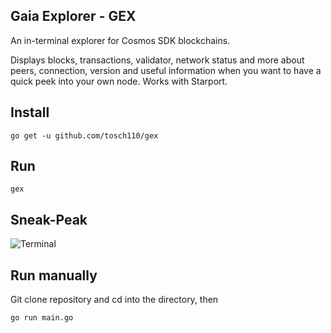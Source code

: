 ## Gaia Explorer - GEX

An in-terminal explorer for Cosmos SDK blockchains.

Displays blocks, transactions, validator, network status and more about peers, connection, version and useful information when you want to have a quick peek into your own node.
Works with Starport.

## Install

`go get -u github.com/tosch110/gex`

## Run

`gex`

## Sneak-Peak

![Terminal](./render.gif "Render Terminal")

## Run manually

Git clone repository and cd into the directory, then

`go run main.go`